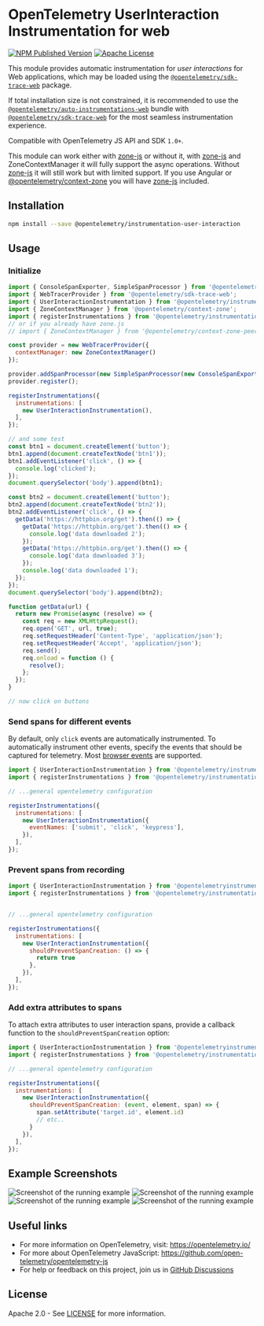 # OpenTelemetry UserInteraction Instrumentation for web

[![NPM Published Version][npm-img]][npm-url]
[![Apache License][license-image]][license-image]

This module provides automatic instrumentation for *user interactions* for Web applications, which may be loaded using the [`@opentelemetry/sdk-trace-web`](https://www.npmjs.com/package/@opentelemetry/sdk-trace-web) package.

If total installation size is not constrained, it is recommended to use the [`@opentelemetry/auto-instrumentations-web`](https://www.npmjs.com/package/@opentelemetry/auto-instrumentations-web) bundle with [`@opentelemetry/sdk-trace-web`](https://www.npmjs.com/package/@opentelemetry/sdk-trace-web) for the most seamless instrumentation experience.

Compatible with OpenTelemetry JS API and SDK `1.0+`.

This module can work either with [zone-js] or without it, with [zone-js] and ZoneContextManager it will fully support the async operations. Without [zone-js] it will still work but with limited support.
If you use Angular or [@opentelemetry/context-zone] you will have [zone-js] included.

## Installation

```bash
npm install --save @opentelemetry/instrumentation-user-interaction
```

## Usage

### Initialize

```js
import { ConsoleSpanExporter, SimpleSpanProcessor } from '@opentelemetry/sdk-trace-base';
import { WebTracerProvider } from '@opentelemetry/sdk-trace-web';
import { UserInteractionInstrumentation } from '@opentelemetry/instrumentation-user-interaction';
import { ZoneContextManager } from '@opentelemetry/context-zone';
import { registerInstrumentations } from '@opentelemetry/instrumentation';
// or if you already have zone.js
// import { ZoneContextManager } from '@opentelemetry/context-zone-peer-dep';

const provider = new WebTracerProvider({
  contextManager: new ZoneContextManager()
});

provider.addSpanProcessor(new SimpleSpanProcessor(new ConsoleSpanExporter()));
provider.register();

registerInstrumentations({
  instrumentations: [
    new UserInteractionInstrumentation(),
  ],
});

// and some test
const btn1 = document.createElement('button');
btn1.append(document.createTextNode('btn1'));
btn1.addEventListener('click', () => {
  console.log('clicked');
});
document.querySelector('body').append(btn1);

const btn2 = document.createElement('button');
btn2.append(document.createTextNode('btn2'));
btn2.addEventListener('click', () => {
  getData('https://httpbin.org/get').then(() => {
    getData('https://httpbin.org/get').then(() => {
      console.log('data downloaded 2');
    });
    getData('https://httpbin.org/get').then(() => {
      console.log('data downloaded 3');
    });
    console.log('data downloaded 1');
  });
});
document.querySelector('body').append(btn2);

function getData(url) {
  return new Promise(async (resolve) => {
    const req = new XMLHttpRequest();
    req.open('GET', url, true);
    req.setRequestHeader('Content-Type', 'application/json');
    req.setRequestHeader('Accept', 'application/json');
    req.send();
    req.onload = function () {
      resolve();
    };
  });
}

// now click on buttons

```

### Send spans for different events

By default, only `click` events are automatically instrumented. To automatically instrument other events, specify the events that should be captured for telemetry. Most [browser events](https://developer.mozilla.org/en-US/docs/Web/Events) are supported.

```js
import { UserInteractionInstrumentation } from '@opentelemetry/instrumentation-user-interaction';
import { registerInstrumentations } from '@opentelemetry/instrumentation';

// ...general opentelemetry configuration

registerInstrumentations({
  instrumentations: [
    new UserInteractionInstrumentation({
      eventNames: ['submit', 'click', 'keypress'],
    }),
  ],
});
```

### Prevent spans from recording

```js
import { UserInteractionInstrumentation } from '@opentelemetryinstrumentation-user-interaction';
import { registerInstrumentations } from '@opentelemetry/instrumentation';


// ...general opentelemetry configuration

registerInstrumentations({
  instrumentations: [
    new UserInteractionInstrumentation({
      shouldPreventSpanCreation: () => {
        return true
      },
    }),
  ],
});
```

### Add extra attributes to spans

To attach extra attributes to user interaction spans, provide a callback function to the `shouldPreventSpanCreation` option:

```js
import { UserInteractionInstrumentation } from '@opentelemetryinstrumentation-user-interaction';
import { registerInstrumentations } from '@opentelemetry/instrumentation';

// ...general opentelemetry configuration

registerInstrumentations({
  instrumentations: [
    new UserInteractionInstrumentation({
      shouldPreventSpanCreation: (event, element, span) => {
        span.setAttribute('target.id', element.id)
        // etc..
      }
    }),
  ],
});
```

## Example Screenshots

![Screenshot of the running example](images/main.jpg)
![Screenshot of the running example](images/click.jpg)
![Screenshot of the running example](images/main-sync.jpg)
![Screenshot of the running example](images/click-sync.jpg)

## Useful links

- For more information on OpenTelemetry, visit: <https://opentelemetry.io/>
- For more about OpenTelemetry JavaScript: <https://github.com/open-telemetry/opentelemetry-js>
- For help or feedback on this project, join us in [GitHub Discussions][discussions-url]

## License

Apache 2.0 - See [LICENSE][license-url] for more information.

[discussions-url]: https://github.com/open-telemetry/opentelemetry-js/discussions
[license-url]: https://github.com/open-telemetry/opentelemetry-js/blob/main/LICENSE
[license-image]: https://img.shields.io/badge/license-Apache_2.0-green.svg?style=flat
[npm-url]: https://www.npmjs.com/package/@opentelemetry/instrumentation-user-interaction
[npm-img]: https://badge.fury.io/js/%40opentelemetry%2Finstrumentation-user-interaction.svg
[zone-js]: https://www.npmjs.com/package/zone.js
[@opentelemetry/context-zone]: https://www.npmjs.com/package/@opentelemetry/context-zone
